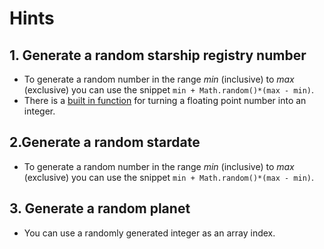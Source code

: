 # Hints

## 1. Generate a random starship registry number

- To generate a random number in the range _min_ (inclusive) to _max_ (exclusive) you can use the snippet `min + Math.random()*(max - min)`.
- There is a [built in function][floor] for turning a floating point number into an integer.

## 2.Generate a random stardate

- To generate a random number in the range _min_ (inclusive) to _max_ (exclusive) you can use the snippet `min + Math.random()*(max - min)`.

## 3. Generate a random planet

- You can use a randomly generated integer as an array index.

[floor]: https://developer.mozilla.org/en-US/docs/Web/JavaScript/Reference/Global_Objects/Math/floor
